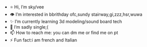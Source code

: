
- ⭐ Hi, I’m sky/vee
- 👁 I’m interested in bbrithday ofc,sundy stairway,gi,zzz,hsr,wuwa
- ✨ I’m currently learning 3d modeling/sound board tech
- 🩷 I’m sadly single;(
- 📫 How to reach me: you can dm me or find me on pt
- ⚡ Fun fact:i am french and Italian
